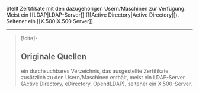 Stellt Zertifikate mit den dazugehörigen Usern/Maschinen zur Verfügung. Meist ein [[LDAP|LDAP-Server]] ([[Active Directory|Active Directory]]). Seltener ein [[X.500|X.500 Server]].

---

>[!cite]-
> ## Originale Quellen
> ein durchsuchbares Verzeichnis, das ausgestellte Zertifikate zusätzlich zu den Usern/Maschinen enthält, meist ein LDAP-Server (Active Directory, eDirectory, OpendLDAP), seltener ein X.500-Server.